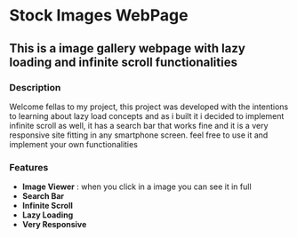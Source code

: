 # Stock Images WebPage
## This is a image gallery webpage with lazy loading and infinite scroll functionalities
### Description
Welcome fellas to my project, this project was developed with the intentions to learning about
lazy load concepts and as i built it i decided to implement infinite scroll as well, it has
a search bar that works fine and it is a very responsive site fitting in any smartphone screen.
feel free to use it and implement your own functionalities
### Features
- **Image Viewer** : when you click in a image you can see it in full
- **Search Bar**
- **Infinite Scroll**
- **Lazy Loading**
- **Very Responsive**
